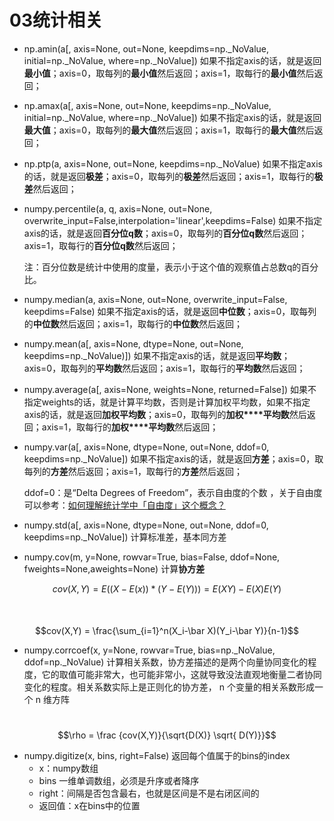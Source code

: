 # 03统计相关

- np.amin(a[, axis=None, out=None, keepdims=np._NoValue, initial=np._NoValue, where=np._NoValue])  如果不指定axis的话，就是返回**最小值**；axis=0，取每列的**最小值**然后返回；axis=1，取每行的**最小值**然后返回；
- np.amax(a[, axis=None, out=None, keepdims=np._NoValue, initial=np._NoValue, where=np._NoValue])  如果不指定axis的话，就是返回**最大值**；axis=0，取每列的**最大值**然后返回；axis=1，取每行的**最大值**然后返回；
- np.ptp(a, axis=None, out=None, keepdims=np._NoValue)   如果不指定axis的话，就是返回**极差**；axis=0，取每列的**极差**然后返回；axis=1，取每行的**极差**然后返回；
- numpy.percentile(a, q, axis=None, out=None, overwrite_input=False,interpolation='linear',keepdims=False)   如果不指定axis的话，就是返回**百分位q数**；axis=0，取每列的**百分位q数**然后返回；axis=1，取每行的**百分位q数**然后返回；

    注：百分位数是统计中使用的度量，表示小于这个值的观察值占总数q的百分比。

- numpy.median(a, axis=None, out=None, overwrite_input=False, keepdims=False) 如果不指定axis的话，就是返回**中位数**；axis=0，取每列的**中位数**然后返回；axis=1，取每行的**中位数**然后返回；
- numpy.mean(a[, axis=None, dtype=None, out=None, keepdims=np._NoValue)]) 如果不指定axis的话，就是返回**平均数**；axis=0，取每列的**平均数**然后返回；axis=1，取每行的**平均数**然后返回；
- numpy.average(a[, axis=None, weights=None, returned=False])  如果不指定weights的话，就是计算平均数，否则是计算加权平均数，如果不指定axis的话，就是返回**加权平均数**；axis=0，取每列的**加权****平均数**然后返回；axis=1，取每行的**加权****平均数**然后返回；
- numpy.var(a[, axis=None, dtype=None, out=None, ddof=0, keepdims=np._NoValue]) 如果不指定axis的话，就是返回**方差**；axis=0，取每列的**方差**然后返回；axis=1，取每行的**方差**然后返回；

    ddof=0：是“Delta Degrees of Freedom”，表示自由度的个数 ，关于自由度可以参考：[如何理解统计学中「自由度」这个概念？](https://www.zhihu.com/question/20983193)

- numpy.std(a[, axis=None, dtype=None, out=None, ddof=0, keepdims=np._NoValue])   计算标准差，基本同方差
- numpy.cov(m, y=None, rowvar=True, bias=False, ddof=None, fweights=None,aweights=None)  计算**协方差**



$$cov(X,Y) = E((X-E(x))*(Y-E(Y)))=E(XY)-E(X)E(Y)$$<br />  $$cov(X,Y) = \frac{\sum_{i=1}^n(X_i-\bar X)(Y_i-\bar Y)}{n-1}$$

- numpy.corrcoef(x, y=None, rowvar=True, bias=np._NoValue, ddof=np._NoValue)  计算相关系数，协方差描述的是两个向量协同变化的程度，它的取值可能非常大，也可能非常小，这就导致没法直观地衡量二者协同变化的程度。相关系数实际上是正则化的协方差， n 个变量的相关系数形成一个 n 维方阵


<br />$$\rho  = \frac {cov(X,Y)}{\sqrt{D(X)} \sqrt{
D(Y)}}$$

- numpy.digitize(x, bins, right=False)    返回每个值属于的bins的index
   - x：numpy数组
   - bins 一维单调数组，必须是升序或者降序
   - right：间隔是否包含最右，也就是区间是不是右闭区间的
   - 返回值：x在bins中的位置


<br />





